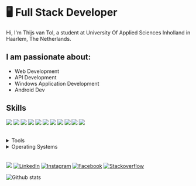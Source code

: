 # 🖥 Full Stack Developer

Hi, I'm Thijs van Tol, a student at University Of Applied Sciences Inholland in Haarlem, The Netherlands.

## I am passionate about:

- Web Development
- API Development
- Windows Application Development
- Android Dev

## Skills

<img src="https://img.shields.io/badge/HTML5 -EA6228" /> <img src="https://img.shields.io/badge/CSS3 -44b2fb" /> <img src="https://img.shields.io/badge/JavaScript -ffc742" /> <img src="https://img.shields.io/badge/C%23 -9866D3" /> <img src="https://img.shields.io/badge/Java -E42D32" /> <img src="https://img.shields.io/badge/Kotlin -D16282" /> <img src="https://img.shields.io/badge/PHP -5764A3" /> <img src="https://img.shields.io/badge/SQL -5A839D" /> <img src="https://img.shields.io/badge/NoSQL -4DA449" /> <img src="https://img.shields.io/badge/ERD -black" /> <img src="https://img.shields.io/badge/UML -black" />


</br>
<details></br>
	<summary>Tools</summary>
	<ul>
	    <li>Visual Studio</li>
    	<li>Visual Studio Code</li>
		<li>IntelliJ IDE</li>
		<li>Eclipse</li>
    </ul>

</details>

<details>
	<summary>Operating Systems</summary>
	<ul>
		<li>Windows</li>
        <li>Linux</li>
	</ul>
</details>
</br>
</br>
<a href="https://github.com/thijsvtol/thijsvtol/raw/master/CV%20Thijs%20van%20Tol.pdf"><img src="https://img.shields.io/badge/🔽Download_My_CV-002366"/></a> 
<a href="https://www.linkedin.com/in/thijsvantol/"><img src="https://img.shields.io/badge/LinkedIn-%230077B5.svg?&style=flat-square&logo=linkedin&logoColor=white" alt="LinkedIn"></a> 
<a href="https://www.instagram.com/thijsvtol/"><img src="https://img.shields.io/badge/Instagram-%23E4405F.svg?&style=flat-square&logo=instagram&logoColor=white" alt="Instagram"></a> 
<a href="https://www.facebook.com/vantol.thijs"><img src="https://img.shields.io/badge/Facebook-%231877F2.svg?&style=flat-square&logo=facebook&logoColor=white" alt="Facebook"></a> 
<a href="https://www.stackoverflow.com/users/10330378/thijs-van-tol"><img src="https://img.shields.io/badge/Stackoverflow-F48024.svg?&style=flat-square&logo=stackoverflow&logoColor=white" alt="Stackoverflow"></a> 

![Github stats](https://github-readme-stats.vercel.app/api?username=thijsvtol&show_icons=true&count_private=true)
